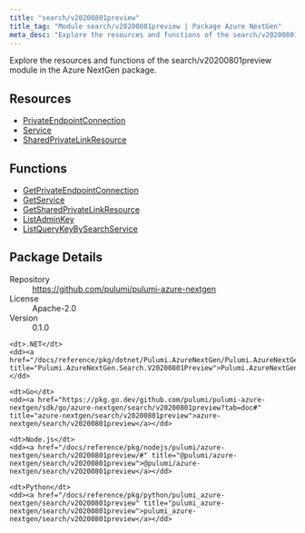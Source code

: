 ```yaml
---
title: "search/v20200801preview"
title_tag: "Module search/v20200801preview | Package Azure NextGen"
meta_desc: "Explore the resources and functions of the search/v20200801preview module in the Azure NextGen package."
---
```


<!-- WARNING: this file was generated by Pulumi Docs Generator. -->
<!-- Do not edit by hand unless you're certain you know what you are doing! -->

Explore the resources and functions of the search/v20200801preview module in the Azure NextGen package.

<h2 id="resources">Resources</h2>
<ul class="api">
    <li><a href="privateendpointconnection" title="PrivateEndpointConnection"><span class="symbol resource"></span>PrivateEndpointConnection</a></li>
    <li><a href="service" title="Service"><span class="symbol resource"></span>Service</a></li>
    <li><a href="sharedprivatelinkresource" title="SharedPrivateLinkResource"><span class="symbol resource"></span>SharedPrivateLinkResource</a></li>
</ul>

<h2 id="functions">Functions</h2>
<ul class="api">
    <li><a href="getprivateendpointconnection" title="GetPrivateEndpointConnection"><span class="symbol function"></span>GetPrivateEndpointConnection</a></li>
    <li><a href="getservice" title="GetService"><span class="symbol function"></span>GetService</a></li>
    <li><a href="getsharedprivatelinkresource" title="GetSharedPrivateLinkResource"><span class="symbol function"></span>GetSharedPrivateLinkResource</a></li>
    <li><a href="listadminkey" title="ListAdminKey"><span class="symbol function"></span>ListAdminKey</a></li>
    <li><a href="listquerykeybysearchservice" title="ListQueryKeyBySearchService"><span class="symbol function"></span>ListQueryKeyBySearchService</a></li>
</ul>

<h2 id="package-details">Package Details</h2>
<dl class="package-details">
	<dt>Repository</dt>
	<dd><a href="https://github.com/pulumi/pulumi-azure-nextgen">https://github.com/pulumi/pulumi-azure-nextgen</a></dd>
	<dt>License</dt>
	<dd>Apache-2.0</dd>
	<dt>Version</dt>
	<dd>0.1.0</dd>
</dl>



<dl class="tabular">

    <dt>.NET</dt>
    <dd><a href="/docs/reference/pkg/dotnet/Pulumi.AzureNextGen/Pulumi.AzureNextGen.Search.V20200801Preview.html" title="Pulumi.AzureNextGen.Search.V20200801Preview">Pulumi.AzureNextGen.Search.V20200801Preview</a></dd>

    <dt>Go</dt>
    <dd><a href="https://pkg.go.dev/github.com/pulumi/pulumi-azure-nextgen/sdk/go/azure-nextgen/search/v20200801preview?tab=doc#" title="azure-nextgen/search/v20200801preview">azure-nextgen/search/v20200801preview</a></dd>

    <dt>Node.js</dt>
    <dd><a href="/docs/reference/pkg/nodejs/pulumi/azure-nextgen/search/v20200801preview/#" title="@pulumi/azure-nextgen/search/v20200801preview">@pulumi/azure-nextgen/search/v20200801preview</a></dd>

    <dt>Python</dt>
    <dd><a href="/docs/reference/pkg/python/pulumi_azure-nextgen/search/v20200801preview" title="pulumi_azure-nextgen/search/v20200801preview">pulumi_azure-nextgen/search/v20200801preview</a></dd>

</dl>

